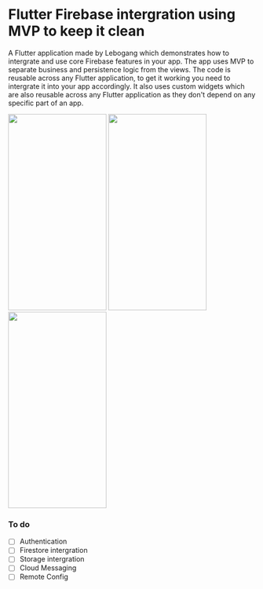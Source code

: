 # Flutter Firebase intergration using MVP to keep it clean

A Flutter application made by Lebogang which demonstrates how to intergrate and use core Firebase features in your app. The app uses MVP to separate business and persistence logic from the views. The code is reusable across any Flutter application, to get it working you need to intergrate it into your app accordingly. It also uses custom widgets which are also reusable across any Flutter application as they don't depend on any specific part of an app.

<p float="left">
  <img src="https://github.com/Lebogang95/flutter_firebase-intergration/blob/master/images/SC1.jpg" width="200" height="400" />
  <img src="https://github.com/Lebogang95/flutter_firebase-intergration/blob/master/images/SC2.jpg" width="200" height="400" />
  <img src="https://github.com/Lebogang95/flutter_firebase-intergration/blob/master/images/SC3.jpg" width="200" height="400" />
</p>

### To do
- [ ] Authentication
- [ ] Firestore intergration
- [ ] Storage intergration
- [ ] Cloud Messaging
- [ ] Remote Config
